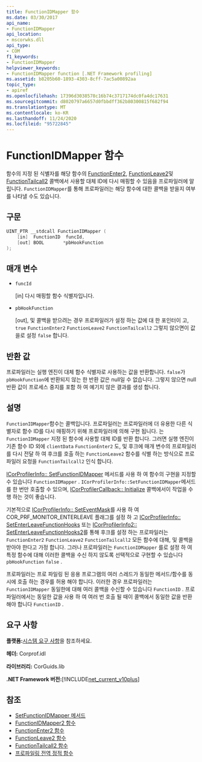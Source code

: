 ```yaml
---
title: FunctionIDMapper 함수
ms.date: 03/30/2017
api_name:
- FunctionIDMapper
api_location:
- mscorwks.dll
api_type:
- COM
f1_keywords:
- FunctionIDMapper
helpviewer_keywords:
- FunctionIDMapper function [.NET Framework profiling]
ms.assetid: b8205b60-1893-4303-8cff-7ac5a00892aa
topic_type:
- apiref
ms.openlocfilehash: 17396d3038578c16b74c3717174dc0fa4dc17631
ms.sourcegitcommit: d8020797a6657d0fbbdff362b80300815f682f94
ms.translationtype: MT
ms.contentlocale: ko-KR
ms.lasthandoff: 11/24/2020
ms.locfileid: "95722845"
---
```

# <a name="functionidmapper-function"></a>FunctionIDMapper 함수

함수의 지정 된 식별자를 해당 함수의 [FunctionEnter2](functionenter2-function.md), [FunctionLeave2](functionleave2-function.md)및 [FunctionTailcall2](functiontailcall2-function.md) 콜백에서 사용할 대체 ID에 다시 매핑할 수 있음을 프로파일러에 알립니다. `FunctionIDMapper`를 통해 프로파일러는 해당 함수에 대한 콜백을 받을지 여부를 나타낼 수도 있습니다.  
  
## <a name="syntax"></a>구문  
  
```cpp  
UINT_PTR __stdcall FunctionIDMapper (  
    [in]  FunctionID  funcId,
    [out] BOOL       *pbHookFunction  
);  
```  
  
## <a name="parameters"></a>매개 변수

- `funcId`

  \[in] 다시 매핑할 함수 식별자입니다.

- `pbHookFunction`

  \[out], 및 콜백을 받으려는 경우 프로파일러가 설정 하는 값에 대 한 포인터이 고, `true` `FunctionEnter2` `FunctionLeave2` `FunctionTailcall2` 그렇지 않으면이 값을로 설정 `false` 합니다.

## <a name="return-value"></a>반환 값  

 프로파일러는 실행 엔진이 대체 함수 식별자로 사용하는 값을 반환합니다. `false`가 `pbHookFunction`에 반환되지 않는 한 반환 값은 null일 수 없습니다. 그렇지 않으면 null 반환 값이 프로세스 중지를 포함 하 여 예기치 않은 결과를 생성 합니다.  
  
## <a name="remarks"></a>설명  

 `FunctionIDMapper`함수는 콜백입니다. 프로파일러는 프로파일러에 더 유용한 다른 식별자로 함수 ID를 다시 매핑하기 위해 프로파일러에 의해 구현 됩니다. 는 `FunctionIDMapper` 지정 된 함수에 사용할 대체 ID를 반환 합니다. 그러면 실행 엔진이 기존 함수 ID 외에 `clientData` `FunctionEnter2` 도, 및 후크에 매개 변수의 프로파일러를 다시 전달 하 여 후크를 호출 하는 `FunctionLeave2` 함수를 식별 하는 방식으로 프로파일러 요청을 `FunctionTailcall2` 인식 합니다.  
  
 [ICorProfilerInfo:: SetFunctionIDMapper](icorprofilerinfo-setfunctionidmapper-method.md) 메서드를 사용 하 여 함수의 구현을 지정할 수 있습니다 `FunctionIDMapper` . `ICorProfilerInfo::SetFunctionIDMapper`메서드를 한 번만 호출할 수 있으며, [ICorProfilerCallback:: Initialize](icorprofilercallback-initialize-method.md) 콜백에서이 작업을 수행 하는 것이 좋습니다.  
  
 기본적으로 [ICorProfilerInfo:: SetEventMask](icorprofilerinfo-seteventmask-method.md)를 사용 하 여 COR_PRF_MONITOR_ENTERLEAVE 플래그를 설정 하 고 [ICorProfilerInfo:: SetEnterLeaveFunctionHooks](icorprofilerinfo-setenterleavefunctionhooks-method.md) 또는 [ICorProfilerInfo2:: SetEnterLeaveFunctionHooks2](icorprofilerinfo2-setenterleavefunctionhooks2-method.md)를 통해 후크를 설정 하는 프로파일러는 `FunctionEnter2` `FunctionLeave2` `FunctionTailcall2` 모든 함수에 대해, 및 콜백을 받아야 한다고 가정 합니다. 그러나 프로파일러는 `FunctionIDMapper` 를로 설정 하 여 특정 함수에 대해 이러한 콜백을 수신 하지 않도록 선택적으로 구현할 수 있습니다 `pbHookFunction` `false` .  
  
 프로파일러는 프로 파일링 된 응용 프로그램의 여러 스레드가 동일한 메서드/함수를 동시에 호출 하는 경우를 허용 해야 합니다. 이러한 경우 프로파일러는 `FunctionIDMapper` 동일한에 대해 여러 콜백을 수신할 수 있습니다 `FunctionID` . 프로파일러에서는 동일한 값을 사용 하 여 여러 번 호출 될 때이 콜백에서 동일한 값을 반환 해야 합니다 `FunctionID` .  
  
## <a name="requirements"></a>요구 사항  

 **플랫폼:**[시스템 요구 사항](../../get-started/system-requirements.md)을 참조하세요.  
  
 **헤더:** Corprof.idl  
  
 **라이브러리:** CorGuids.lib  
  
 **.NET Framework 버전:**[!INCLUDE[net_current_v10plus](../../../../includes/net-current-v10plus-md.md)]  
  
## <a name="see-also"></a>참조

- [SetFunctionIDMapper 메서드](icorprofilerinfo-setfunctionidmapper-method.md)
- [FunctionIDMapper2 함수](functionidmapper2-function.md)
- [FunctionEnter2 함수](functionenter2-function.md)
- [FunctionLeave2 함수](functionleave2-function.md)
- [FunctionTailcall2 함수](functiontailcall2-function.md)
- [프로파일링 전역 정적 함수](profiling-global-static-functions.md)
